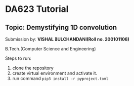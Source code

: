 # DA623 Tutorial
## Topic: Demystifying 1D convolution
Submission by: 
**VISHAL BULCHANDANI(Roll no. 200101108)**

B.Tech.(Computer Science and Engineering)


Steps to run:
1. clone the repository
2. create virtual environment and activate it.
3. run command ```pip3 install -r pyproject.toml```